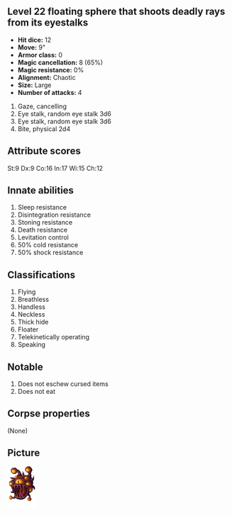 ## Level 22 floating sphere that shoots deadly rays from its eyestalks

- **Hit dice:** 12
- **Move:** 9"
- **Armor class:** 0
- **Magic cancellation:** 8 (65%)
- **Magic resistance:** 0%
- **Alignment:** Chaotic
- **Size:** Large
- **Number of attacks:** 4
1. Gaze, cancelling
2. Eye stalk, random eye stalk 3d6
3. Eye stalk, random eye stalk 3d6
4. Bite, physical 2d4

## Attribute scores

St:9 Dx:9 Co:16 In:17 Wi:15 Ch:12

## Innate abilities

1. Sleep resistance
2. Disintegration resistance
3. Stoning resistance
4. Death resistance
5. Levitation control
6. 50% cold resistance
7. 50% shock resistance

## Classifications

1. Flying
2. Breathless
3. Handless
4. Neckless
5. Thick hide
6. Floater
7. Telekinetically operating
8. Speaking

## Notable

1. Does not eschew cursed items
2. Does not eat

## Corpse properties

(None)

## Picture

![Gazer](https://github.com/hyvanmielenpelit/GnollHackTileSet/blob/main/Monsters/gazer/gazer.png?raw=true)
